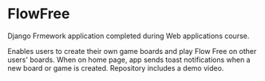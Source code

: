 # FlowFree
Django Frmework application completed during Web applications course.

Enables users to create their own game boards and play Flow Free on other users' boards. When on home page, app sends toast notifications when a new board or game is created. 
Repository includes a demo video.
